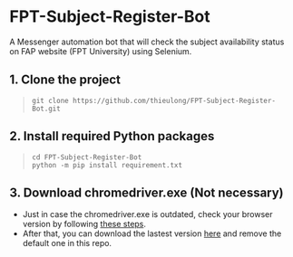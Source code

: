 # FPT-Subject-Register-Bot
A Messenger automation bot that will check the subject availability status on FAP website (FPT University) using Selenium.  

## 1. Clone the project
> `git clone https://github.com/thieulong/FPT-Subject-Register-Bot.git`  

## 2. Install required Python packages
> `cd FPT-Subject-Register-Bot`  
> `python -m pip install requirement.txt`  

## 3. Download chromedriver.exe (Not necessary)
- Just in case the chromedriver.exe is outdated, check your browser version by following [these steps](https://www.businessinsider.com/what-version-of-google-chrome-do-i-have).  
- After that, you can download the lastest version [here](https://chromedriver.chromium.org/downloads) and remove the default one in this repo.  

